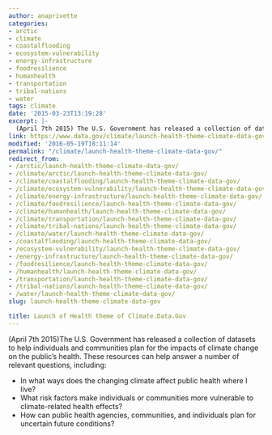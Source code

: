 ```yaml
---
author: anaprivette
categories:
- arctic
- climate
- coastalflooding
- ecosystem-vulnerability
- energy-infrastructure
- foodresilience
- humanhealth
- transportation
- tribal-nations
- water
tags: climate
date: '2015-03-23T13:19:28'
excerpt: |-
  (April 7th 2015) The U.S. Government has released a collection of datasets to help individuals and communities plan for the impacts of climate change on the public's health. These resources can help answer a number of relevant questions, including: In what…
link: https://www.data.gov/climate/launch-health-theme-climate-data-gov/
modified: '2016-05-19T18:11:14'
permalink: "/climate/launch-health-theme-climate-data-gov/"
redirect_from:
- /arctic/launch-health-theme-climate-data-gov/
- /climate/arctic/launch-health-theme-climate-data-gov/
- /climate/coastalflooding/launch-health-theme-climate-data-gov/
- /climate/ecosystem-vulnerability/launch-health-theme-climate-data-gov/
- /climate/energy-infrastructure/launch-health-theme-climate-data-gov/
- /climate/foodresilience/launch-health-theme-climate-data-gov/
- /climate/humanhealth/launch-health-theme-climate-data-gov/
- /climate/transportation/launch-health-theme-climate-data-gov/
- /climate/tribal-nations/launch-health-theme-climate-data-gov/
- /climate/water/launch-health-theme-climate-data-gov/
- /coastalflooding/launch-health-theme-climate-data-gov/
- /ecosystem-vulnerability/launch-health-theme-climate-data-gov/
- /energy-infrastructure/launch-health-theme-climate-data-gov/
- /foodresilience/launch-health-theme-climate-data-gov/
- /humanhealth/launch-health-theme-climate-data-gov/
- /transportation/launch-health-theme-climate-data-gov/
- /tribal-nations/launch-health-theme-climate-data-gov/
- /water/launch-health-theme-climate-data-gov/
slug: launch-health-theme-climate-data-gov

title: Launch of Health theme of Climate.Data.Gov
---
```


(April 7th 2015)The U.S. Government has released a collection of datasets to help individuals and communities plan for the impacts of climate change on the public’s health. These resources can help answer a number of relevant questions, including:

* In what ways does the changing climate affect public health where I live?
* What risk factors make individuals or communities more vulnerable to climate-related health effects?
* How can public health agencies, communities, and individuals plan for uncertain future conditions?
